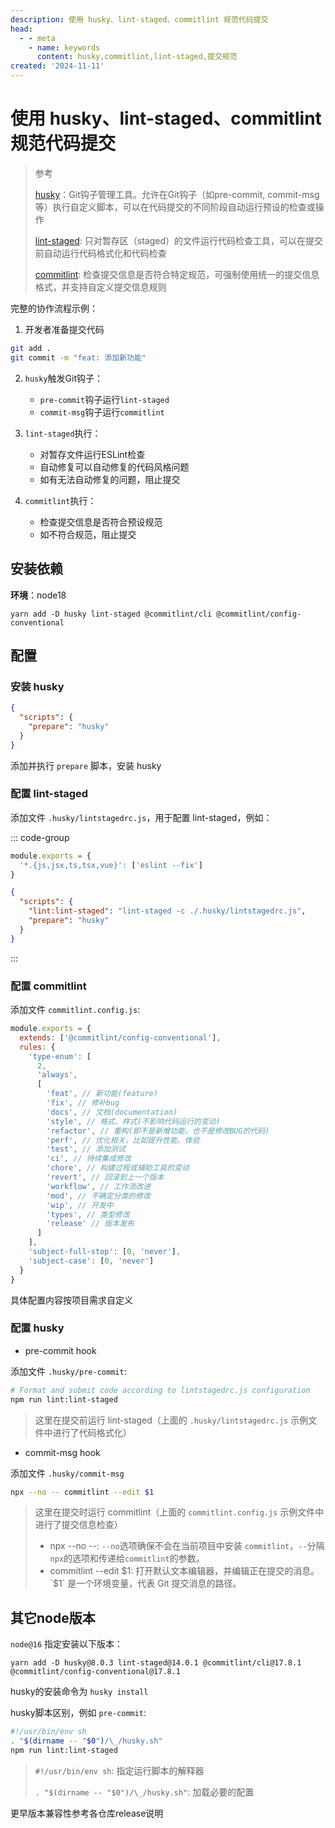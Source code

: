 ```yaml
---
description: 使用 husky、lint-staged、commitlint 规范代码提交
head:
  - - meta
    - name: keywords
      content: husky,commitlint,lint-staged,提交规范
created: '2024-11-11'
---
```


# 使用 husky、lint-staged、commitlint 规范代码提交

> 参考
>
> [husky](https://github.com/typicode/husky)：Git钩子管理工具。允许在Git钩子（如pre-commit, commit-msg等）执行自定义脚本，可以在代码提交的不同阶段自动运行预设的检查或操作
>
> [lint-staged](https://github.com/lint-staged/lint-staged): 只对暂存区（staged）的文件运行代码检查工具，可以在提交前自动运行代码格式化和代码检查
>
> [commitlint](https://github.com/conventional-changelog/commitlint): 检查提交信息是否符合特定规范，可强制使用统一的提交信息格式，并支持自定义提交信息规则

完整的协作流程示例：

1. 开发者准备提交代码

```sh
git add .
git commit -m "feat: 添加新功能"
```

2. `husky`触发Git钩子：
   - `pre-commit`钩子运行`lint-staged`
   - `commit-msg`钩子运行`commitlint`

3. `lint-staged`执行：
   - 对暂存文件运行ESLint检查
   - 自动修复可以自动修复的代码风格问题
   - 如有无法自动修复的问题，阻止提交

4. `commitlint`执行：
   - 检查提交信息是否符合预设规范
   - 如不符合规范，阻止提交

## 安装依赖

**环境**：node18

`yarn add -D husky lint-staged @commitlint/cli @commitlint/config-conventional`

## 配置

### 安装 husky

```json
{
  "scripts": {
    "prepare": "husky"
  }
}
```

添加并执行 `prepare` 脚本，安装 husky

### 配置 lint-staged

添加文件 `.husky/lintstagedrc.js`，用于配置 lint-staged，例如：

::: code-group

```js [.husky/lintstagedrc.js]
module.exports = {
  '*.{js,jsx,ts,tsx,vue}': ['eslint --fix']
}
```

```json [package.json]
{
  "scripts": {
    "lint:lint-staged": "lint-staged -c ./.husky/lintstagedrc.js",
    "prepare": "husky"
  }
}
```

:::

### 配置 commitlint

添加文件 `commitlint.config.js`:

```js
module.exports = {
  extends: ['@commitlint/config-conventional'],
  rules: {
    'type-enum': [
      2,
      'always',
      [
        'feat', // 新功能(feature)
        'fix', // 修补bug
        'docs', // 文档(documentation)
        'style', // 格式、样式(不影响代码运行的变动)
        'refactor', // 重构(即不是新增功能，也不是修改BUG的代码)
        'perf', // 优化相关，比如提升性能、体验
        'test', // 添加测试
        'ci', // 持续集成修改
        'chore', // 构建过程或辅助工具的变动
        'revert', // 回滚到上一个版本
        'workflow', // 工作流改进
        'mod', // 不确定分类的修改
        'wip', // 开发中
        'types', // 类型修改
        'release' // 版本发布
      ]
    ],
    'subject-full-stop': [0, 'never'],
    'subject-case': [0, 'never']
  }
}
```

具体配置内容按项目需求自定义

### 配置 husky

- pre-commit hook

添加文件 `.husky/pre-commit`:

```sh
# Format and submit code according to lintstagedrc.js configuration
npm run lint:lint-staged
```

> 这里在提交前运行 lint-staged（上面的 `.husky/lintstagedrc.js` 示例文件中进行了代码格式化）

- commit-msg hook

添加文件 `.husky/commit-msg`

```sh
npx --no -- commitlint --edit $1
```

> 这里在提交时运行 commitlint（上面的 `commitlint.config.js` 示例文件中进行了提交信息检查）
>
> - npx --no --: `--no`选项确保不会在当前项目中安装 `commitlint`，`--`分隔`npx`的选项和传递给`commitlint`的参数。
> - commitlint --edit $1: 打开默认文本编辑器，并编辑正在提交的消息。`$1` 是一个环境变量，代表 Git 提交消息的路径。

## 其它node版本

`node@16` 指定安装以下版本：

`yarn add -D husky@8.0.3 lint-staged@14.0.1 @commitlint/cli@17.8.1 @commitlint/config-conventional@17.8.1`

husky的安装命令为 `husky install`

husky脚本区别，例如 `pre-commit`:

```sh {1-2}
#!/usr/bin/env sh
. "$(dirname -- "$0")/\_/husky.sh"
npm run lint:lint-staged
```

> `#!/usr/bin/env sh`: 指定运行脚本的解释器
>
> `. "$(dirname -- "$0")/\_/husky.sh"`: 加载必要的配置

更早版本兼容性参考各仓库release说明
